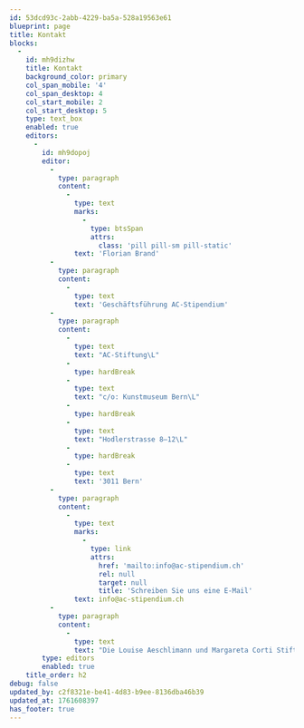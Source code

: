 ```yaml
---
id: 53dcd93c-2abb-4229-ba5a-528a19563e61
blueprint: page
title: Kontakt
blocks:
  -
    id: mh9dizhw
    title: Kontakt
    background_color: primary
    col_span_mobile: '4'
    col_span_desktop: 4
    col_start_mobile: 2
    col_start_desktop: 5
    type: text_box
    enabled: true
    editors:
      -
        id: mh9dopoj
        editor:
          -
            type: paragraph
            content:
              -
                type: text
                marks:
                  -
                    type: btsSpan
                    attrs:
                      class: 'pill pill-sm pill-static'
                text: 'Florian Brand'
          -
            type: paragraph
            content:
              -
                type: text
                text: 'Geschäftsführung AC-Stipendium'
          -
            type: paragraph
            content:
              -
                type: text
                text: "AC-Stiftung\L"
              -
                type: hardBreak
              -
                type: text
                text: "c/o: Kunstmuseum Bern\L"
              -
                type: hardBreak
              -
                type: text
                text: "Hodlerstrasse 8–12\L"
              -
                type: hardBreak
              -
                type: text
                text: '3011 Bern'
          -
            type: paragraph
            content:
              -
                type: text
                marks:
                  -
                    type: link
                    attrs:
                      href: 'mailto:info@ac-stipendium.ch'
                      rel: null
                      target: null
                      title: 'Schreiben Sie uns eine E-Mail'
                text: info@ac-stipendium.ch
          -
            type: paragraph
            content:
              -
                type: text
                text: "Die Louise Aeschlimann und Margareta Corti Stiftung vergibt ausschliesslich das gleichnamige Stipendium.\_Weitere Förderanträge können nicht berücksichtigt werden."
        type: editors
        enabled: true
    title_order: h2
debug: false
updated_by: c2f8321e-be41-4d83-b9ee-8136dba46b39
updated_at: 1761608397
has_footer: true
---
```

